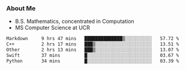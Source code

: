 ### About Me

- B.S. Mathematics, concentrated in Computation
- MS Computer Science at UCR



<!--START_SECTION:waka-->

```txt
Markdown     9 hrs 47 mins   ██████████████▒░░░░░░░░░░   57.72 %
C++          2 hrs 17 mins   ███▒░░░░░░░░░░░░░░░░░░░░░   13.51 %
Other        2 hrs 13 mins   ███▒░░░░░░░░░░░░░░░░░░░░░   13.07 %
Swift        37 mins         █░░░░░░░░░░░░░░░░░░░░░░░░   03.67 %
Python       34 mins         █░░░░░░░░░░░░░░░░░░░░░░░░   03.39 %
```

<!--END_SECTION:waka-->
